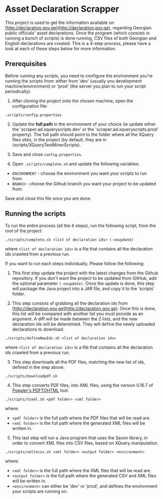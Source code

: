 Asset Declaration Scrapper
==========================

This project is used to get the information available on [http://declaration.gov.ge](http://declaration.gov.ge), regarding Georgian public officials' asset declarations. Once the program (which consists in running a bunch of scripts) is done running, CSV files of both Georgian and English declarations are created. This is a 4-step process, please have a look at each of these steps below for more information.

Prerequisites
-------------

Before running any scripts, you need to configure the environment you're running the scripts from: either from 'dev' (usually you development machine/environment) or 'prod' (the server you plan to run your script periodically).

1) After cloning the project onto the chosen machine, open the configuration file:

`.scripts/config.properties` 

2) Update the <b>full path</b> in the environment of your choice (ie update either the 'scraper.ad.xqueryscripts.dev' or the 'scraper.ad.xqueryscripts.prod' property).
The full path should point to the folder where all the XQuery files sites, in the project (by default, they are in /scripts/XQueryTextMinerScripts).

3) Save and close `config.properties`.

4) Open `.scripts/complete.sh` and update the following variables:

- `ENVIRONMENT` - choose the environment you want your scripts to run from.
- `BRANCH` - choose the Github branch you want your project to be updated from.

Save and close this file once you are done.

Running the scripts
-------------------

To run the entire process (all the 4 steps), run the following script, from the root of the project:

`./scripts/complete.sh <list of declaration ids> (-noupdate)`

where `<list of declaration ids>` is a file that contains all the declaration ids crawled from a previous run. 

If you want to run each steps individually. Please follow the following:

1) This first step update the project with the latest changes from the Github repository. If you don't want the project to be updated from GitHub, add the optional parameter `(-noupdate)`.
Once the update is done, this step will package the Java project into a JAR file, and copy it to the 'scripts' folder.

2) This step consists of grabbing all the declaration ids from [http://declaration.gov.ge](http://declaration.gov.ge). Once this is done, this list will be compared with another list you must provide as an argument. A diff will be made between the 2 lists, and the new declaration ids will be determined. They will define the newly uploaded declarations to download.

`./scripts/defineNewIds.sh <list of declaration ids>`

where `<list of declaration ids>` is a file that contains all the declaration ids crawled from a previous run. 

3) This step downloads all the PDF files, matching the new list of ids, defined in the step above.

`./scripts/downloadpdf.sh`

4) This step converts PDF files, into XML files, using the version 0.16.7 of [Poppler's PDFTOHTML](http://www.linuxfromscratch.org/blfs/view/svn/general/poppler.html) tool.

`./scripts/toxml.sh <pdf folder> <xml folder>`

where:

- `<pdf folder>` is the full path where the PDF files that will be read are.
- `<xml folder>` is the full path where the generated XML files will be written in.

5) This last step will run a Java program that uses the Saxon library, in order to convert XML files into CSV files, based on XQuery manipulation.

`./scripts/xmltocsv.sh <xml folder> <output folder> <environment>`

where:

- `<xml folder>` is the full path where the XML files that will be read are.
- `<output folder>` is the full path where the generated CSV and XML files will be written in.
- `<environment>` can either be 'dev' or 'prod', and defines the environment your scripts are running on.
 
